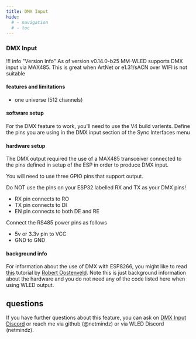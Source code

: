 ```yaml
---
title: DMX Input
hide:
  # - navigation
  # - toc
---
```


### DMX Input

!!! info "Version Info"
    As of version v0.14.0-b25 MM-WLED supports DMX input via MAX485. This is great when ArtNet or e1.31/sACN over WIFI is not suitable 

#### features and limitations

* one universe (512 channels)

#### software setup

For the DMX feature to work, you'll need to use the V4 build varients. Define the pins you are using in the DMX input section of the Sync Interfaces menu

#### hardware setup

The DMX output required the use of a MAX485 transceiver connected to the pins defined in setup of the ESP in order to produce DMX input.


You will need to use three GPIO pins that support output.

Do NOT use the pins on your ESP32 labelled RX and TX as your DMX pins!

* RX pin connects to RO
* TX pin connects to DI
* EN pin connects to both DE and RE

Connect the RS485 power pins as follows

* 5v or 3.3v pin to VCC
* GND to GND

#### background info


For information about the use of DMX with ESP8266, you might like to read [this](https://robertoostenveld.nl/art-net-to-dmx512-with-esp8266/) tutorial by [Robert Oostenveld](https://robertoostenveld.nl/). Note this is just background information about the hardware and you do not need any of the code listed here when using WLED output.

## questions

If you have further questions about this feature, you can ask on [DMX Input Discord](https://discord.com/channels/473448917040758787/1097792072762798110) or reach me via github (@netmindz) or via WLED Discord (netmindz).
